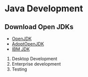 # Java Development

## Download Open JDKs

- [OpenJDK](https://openjdk.java.net/)
- [AdoptOpenJDK](https://adoptopenjdk.net/)
- [IBM JDK](https://developer.ibm.com/javasdk/downloads/)

1. Desktop Development
2. Enterprise development
3. Testing

